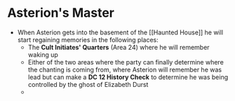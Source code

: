 # Asterion's Master

* When Asterion gets into the basement of the [[Haunted House]] he will start regaining memories in the following places:
  * The **Cult Initiates' Quarters** (Area 24) where he will remember waking up
  * Either of the two areas where the party can finally determine where the chanting is coming from, where Asterion will remember he was lead but can make a **DC 12 History Check** to determine he was being controlled by the ghost of Elizabeth Durst
  * 